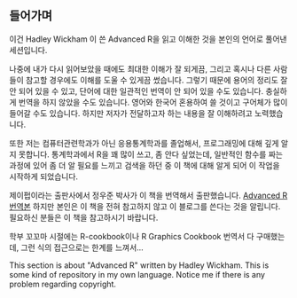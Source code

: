 들어가며
--------

이건 Hadley Wickham 이 쓴 Advanced R을 읽고 이해한 것을 본인의 언어로 풀어낸 세션입니다.

나중에 내가 다시 읽어보았을 때에도 최대한 이해가 잘 되게끔, 그리고 혹시나 다른 사람들이 참고할 경우에도 이해를 도울 수 있게끔 썼습니다. 그렇기 때문에 용어의 정리도 잘 안 되어 있을 수 있고, 단어에 대한 일관적인 번역이 안 되어 있을 수도 있습니다. 충실하게 번역을 하지 않았을 수도 있습니다. 영어와 한국어 혼용하여 쓸 것이고 구어체가 많이 들어갈 수도 있습니다. 하지만 저자가 전달하고자 하는 내용을 잘 이해하려고 노력했습니다.

또한 저는 컴퓨터관련학과가 아닌 응용통계학과를 졸업해서, 프로그래밍에 대해 깊게 알지 못합니다. 통계학과에서 R을 꽤 많이 쓰고, 좀 안다 싶었는데, 일반적인 함수를 짜는 과정에 있어 좀 더 알 필요를 느끼고 검색을 하던 중 이 책에 대해 알게 되어 이 작업을 시작하게 되었습니다.

제이펍이라는 출판사에서 정우준 박사가 이 책을 번역해서 출판했습니다. [Advanced R 번역본](http://item.gmarket.co.kr/Item?goodscode=1371028995&pos_shop_cd=SH&pos_class_cd=111111111&pos_class_kind=T&keyword_order=advanced+r&keyword_seqno=18288091601&search_keyword=advanced+r) 하지만 본인은 이 책을 전혀 참고하지 않고 이 블로그를 쓴다는 것을 알립니다. 필요하신 분들은 이 책을 참고하시기 바랍니다.

학부 꼬꼬마 시절에는 R-cookbook이나 R Graphics Cookbook 번역서 다 구매했는데, 그런 식의 접근으로는 한계를 느껴서...

This section is about "Advanced R" written by Hadley Wickham. This is some kind of repository in my own language. Notice me if there is any problem regarding copyright.
